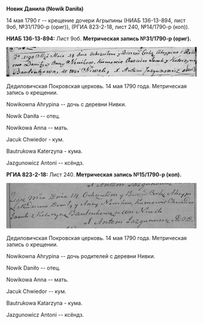 **Новик Данила (Nowik Daniła)**

14 мая 1790 г -- крещение дочери Агрыпины (НИАБ 136-13-894, лист 9об,
№31/1790-р (ориг)), (РГИА 823-2-18, лист 240, №14/1790-р (коп)).

**НИАБ 136-13-894:** Лист 9об. **Метрическая запись №31/1790-р (ориг).**

![](./media/87883f93342619103fbe22f02d615b3a2640e634.png)

Дедиловичская Покровская церковь. 14 мая 1790 года. Метрическая запись о
крещении.

Nowikowna Ahrypina -- дочь с деревни Нивки.

Nowik Daniła -- отец.

Nowikowa Anna -- мать.

Jacuk Chwiedor - кум.

Bautrukowa Katerzyna - кума.

Jazgunowicz Antoni -- ксёндз.

**РГИА 823-2-18:** Лист 240. **Метрическая запись №15/1790-р (коп).**

![](./media/d4d3acf0319e8cbd775b65e541c506f4a928cf9f.png)

Дедиловичская Покровская церковь. 14 мая 1790 года. Метрическая запись о
крещении.

Nowikowna Ahrypina -- дочь родителей с деревни Нивки.

Nowik Daniło -- отец.

Nowikowa Anna -- мать.

Jacuk Chwiedor -- кум.

Bautrukowa Katarzyna - кума.

Jazgunowicz Antoni -- ксёндз.
